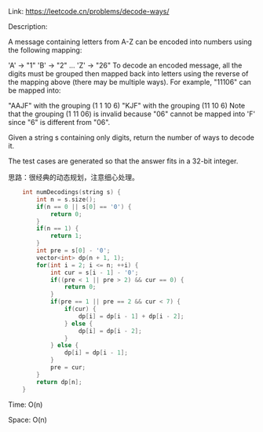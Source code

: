 Link: https://leetcode.cn/problems/decode-ways/

Description:

A message containing letters from A-Z can be encoded into numbers using the following mapping:

'A' -> "1"
'B' -> "2"
...
'Z' -> "26"
To decode an encoded message, all the digits must be grouped then mapped back into letters using the reverse of the mapping above (there may be multiple ways). For example, "11106" can be mapped into:

"AAJF" with the grouping (1 1 10 6)
"KJF" with the grouping (11 10 6)
Note that the grouping (1 11 06) is invalid because "06" cannot be mapped into 'F' since "6" is different from "06".

Given a string s containing only digits, return the number of ways to decode it.

The test cases are generated so that the answer fits in a 32-bit integer.

思路：很经典的动态规划，注意细心处理。

```c++
    int numDecodings(string s) {
        int n = s.size();
        if(n == 0 || s[0] == '0') {
            return 0;
        }
        if(n == 1) {
            return 1;
        }
        int pre = s[0] - '0';
        vector<int> dp(n + 1, 1);
        for(int i = 2; i <= n; ++i) {
            int cur = s[i - 1] - '0';
            if((pre < 1 || pre > 2) && cur == 0) {
                return 0;
            }
            if(pre == 1 || pre == 2 && cur < 7) {
                if(cur) {
                    dp[i] = dp[i - 1] + dp[i - 2];
                } else {
                    dp[i] = dp[i - 2];
                }
            } else {
                dp[i] = dp[i - 1];
            }
            pre = cur;
        }
        return dp[n];
    }
```

Time: O(n)

Space: O(n)
